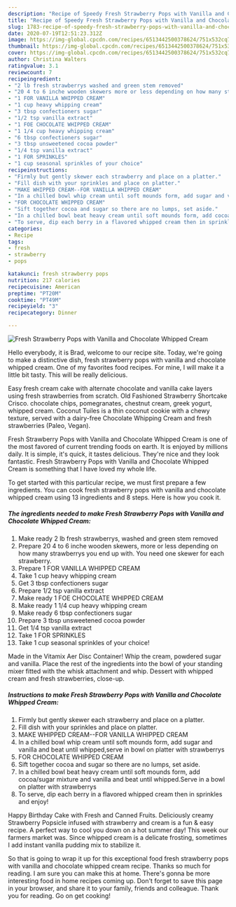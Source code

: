 ```yaml
---
description: "Recipe of Speedy Fresh Strawberry Pops with Vanilla and Chocolate Whipped Cream"
title: "Recipe of Speedy Fresh Strawberry Pops with Vanilla and Chocolate Whipped Cream"
slug: 1783-recipe-of-speedy-fresh-strawberry-pops-with-vanilla-and-chocolate-whipped-cream
date: 2020-07-19T12:51:23.312Z
image: https://img-global.cpcdn.com/recipes/6513442500378624/751x532cq70/fresh-strawberry-pops-with-vanilla-and-chocolate-whipped-cream-recipe-main-photo.jpg
thumbnail: https://img-global.cpcdn.com/recipes/6513442500378624/751x532cq70/fresh-strawberry-pops-with-vanilla-and-chocolate-whipped-cream-recipe-main-photo.jpg
cover: https://img-global.cpcdn.com/recipes/6513442500378624/751x532cq70/fresh-strawberry-pops-with-vanilla-and-chocolate-whipped-cream-recipe-main-photo.jpg
author: Christina Walters
ratingvalue: 3.1
reviewcount: 7
recipeingredient:
- "2 lb fresh strawberrys washed and green stem removed"
- "20 4 to 6 inche wooden skewers more or less depending on how many strawberrys you end up with You need one skewer for each strawberry"
- "1 FOR VANILLA WHIPPED CREAM"
- "1 cup heavy whipping cream"
- "3 tbsp confectioners sugar"
- "1/2 tsp vanilla extract"
- "1 FOE CHOCOLATE WHIPPED CREAM"
- "1 1/4 cup heavy whipping cream"
- "6 tbsp confectioners sugar"
- "3 tbsp unsweetened cocoa powder"
- "1/4 tsp vanilla extract"
- "1 FOR SPRINKLES"
- "1 cup seasonal sprinkles of your choice"
recipeinstructions:
- "Firmly but gently skewer each strawberry and place on a platter."
- "Fill dish with your sprinkles and place on platter."
- "MAKE WHIPPED CREAM--FOR VANILLA WHIPPED CREAM"
- "In a chilled bowl whip cream until soft mounds form, add sugar and vanilla and beat until whipped,serve in bowl on platter with strawberrys"
- "FOR CHOCOLATE WHIPPED CREAM"
- "Sift together cocoa and sugar so there are no lumps, set aside."
- "In a chilled bowl beat heavy cream until soft mounds form, add cocoa/sugar mixture and vanilla and beat until whipped.Serve in a bowl on platter with strawberrys"
- "To serve, dip each berry in a flavored whipped cream then in sprinkles and enjoy!"
categories:
- Recipe
tags:
- fresh
- strawberry
- pops

katakunci: fresh strawberry pops 
nutrition: 217 calories
recipecuisine: American
preptime: "PT20M"
cooktime: "PT49M"
recipeyield: "3"
recipecategory: Dinner

---
```



![Fresh Strawberry Pops with Vanilla and Chocolate Whipped Cream](https://img-global.cpcdn.com/recipes/6513442500378624/751x532cq70/fresh-strawberry-pops-with-vanilla-and-chocolate-whipped-cream-recipe-main-photo.jpg)

Hello everybody, it is Brad, welcome to our recipe site. Today, we're going to make a distinctive dish, fresh strawberry pops with vanilla and chocolate whipped cream. One of my favorites food recipes. For mine, I will make it a little bit tasty. This will be really delicious.

Easy fresh cream cake with alternate chocolate and vanilla cake layers using fresh strawberries from scratch. Old Fashioned Strawberry Shortcake Crisco. chocolate chips, pomegranates, chestnut cream, greek yogurt, whipped cream. Coconut Tuiles is a thin coconut cookie with a chewy texture, served with a dairy-free Chocolate Whipping Cream and fresh strawberries (Paleo, Vegan).

Fresh Strawberry Pops with Vanilla and Chocolate Whipped Cream is one of the most favored of current trending foods on earth. It is enjoyed by millions daily. It is simple, it's quick, it tastes delicious. They're nice and they look fantastic. Fresh Strawberry Pops with Vanilla and Chocolate Whipped Cream is something that I have loved my whole life.


To get started with this particular recipe, we must first prepare a few ingredients. You can cook fresh strawberry pops with vanilla and chocolate whipped cream using 13 ingredients and 8 steps. Here is how you cook it.

<!--inarticleads1-->

##### The ingredients needed to make Fresh Strawberry Pops with Vanilla and Chocolate Whipped Cream:

1. Make ready 2 lb fresh strawberrys, washed and green stem removed
1. Prepare 20 4 to 6 inche wooden skewers, more or less depending on how many strawberrys you end up with. You need one skewer for each strawberry.
1. Prepare 1 FOR VANILLA WHIPPED CREAM
1. Take 1 cup heavy whipping cream
1. Get 3 tbsp confectioners sugar
1. Prepare 1/2 tsp vanilla extract
1. Make ready 1 FOE CHOCOLATE WHIPPED CREAM
1. Make ready 1 1/4 cup heavy whipping cream
1. Make ready 6 tbsp confectioners sugar
1. Prepare 3 tbsp unsweetened cocoa powder
1. Get 1/4 tsp vanilla extract
1. Take 1 FOR SPRINKLES
1. Take 1 cup seasonal sprinkles of your choice!


Made in the Vitamix Aer Disc Container! Whip the cream, powdered sugar and vanilla. Place the rest of the ingredients into the bowl of your standing mixer fitted with the whisk attachment and whip. Dessert with whipped cream and fresh strawberries, close-up. 

<!--inarticleads2-->

##### Instructions to make Fresh Strawberry Pops with Vanilla and Chocolate Whipped Cream:

1. Firmly but gently skewer each strawberry and place on a platter.
1. Fill dish with your sprinkles and place on platter.
1. MAKE WHIPPED CREAM--FOR VANILLA WHIPPED CREAM
1. In a chilled bowl whip cream until soft mounds form, add sugar and vanilla and beat until whipped,serve in bowl on platter with strawberrys
1. FOR CHOCOLATE WHIPPED CREAM
1. Sift together cocoa and sugar so there are no lumps, set aside.
1. In a chilled bowl beat heavy cream until soft mounds form, add cocoa/sugar mixture and vanilla and beat until whipped.Serve in a bowl on platter with strawberrys
1. To serve, dip each berry in a flavored whipped cream then in sprinkles and enjoy!


Happy Birthday Cake with Fresh and Canned Fruits. Deliciously creamy Strawberry Popsicle infused with strawberry and cream is a fun &amp; easy recipe. A perfect way to cool you down on a hot summer day! This week our farmers market was. Since whipped cream is a delicate frosting, sometimes I add instant vanilla pudding mix to stabilize it. 

So that is going to wrap it up for this exceptional food fresh strawberry pops with vanilla and chocolate whipped cream recipe. Thanks so much for reading. I am sure you can make this at home. There's gonna be more interesting food in home recipes coming up. Don't forget to save this page in your browser, and share it to your family, friends and colleague. Thank you for reading. Go on get cooking!
